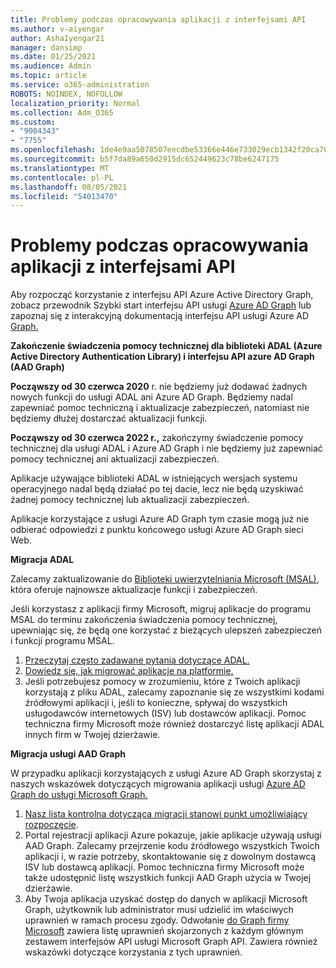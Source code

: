 ```yaml
---
title: Problemy podczas opracowywania aplikacji z interfejsami API
ms.author: v-aiyengar
author: AshaIyengar21
manager: dansimp
ms.date: 01/25/2021
ms.audience: Admin
ms.topic: article
ms.service: o365-administration
ROBOTS: NOINDEX, NOFOLLOW
localization_priority: Normal
ms.collection: Adm_O365
ms.custom:
- "9004343"
- "7755"
ms.openlocfilehash: 1de4e9aa5078507eecdbe53366e446e733029ecb1342f20ca701fa7f95a06fa9
ms.sourcegitcommit: b5f7da89a650d2915dc652449623c78be6247175
ms.translationtype: MT
ms.contentlocale: pl-PL
ms.lasthandoff: 08/05/2021
ms.locfileid: "54013470"
---
```

# <a name="issues-developing-applications-with-apis"></a>Problemy podczas opracowywania aplikacji z interfejsami API

Aby rozpocząć korzystanie z interfejsu API Azure Active Directory Graph, zobacz przewodnik Szybki start interfejsu API usługi [Azure AD Graph](https://docs.microsoft.com/azure/active-directory/develop/microsoft-graph-intro) lub zapoznaj się z interakcyjną dokumentacją interfejsu API usługi Azure AD [Graph.](https://docs.microsoft.com/previous-versions/azure/ad/graph/api/api-catalog)

**Zakończenie świadczenia pomocy technicznej dla biblioteki ADAL (Azure Active Directory Authentication Library) i interfejsu API azure AD Graph (AAD Graph)**

**Począwszy od 30 czerwca 2020** r. nie będziemy już dodawać żadnych nowych funkcji do usługi ADAL ani Azure AD Graph. Będziemy nadal zapewniać pomoc techniczną i aktualizacje zabezpieczeń, natomiast nie będziemy dłużej dostarczać aktualizacji funkcji.

**Począwszy od 30 czerwca 2022 r.,** zakończymy świadczenie pomocy technicznej dla usługi ADAL i Azure AD Graph i nie będziemy już zapewniać pomocy technicznej ani aktualizacji zabezpieczeń.

Aplikacje używające biblioteki ADAL w istniejących wersjach systemu operacyjnego nadal będą działać po tej dacie, lecz nie będą uzyskiwać żadnej pomocy technicznej lub aktualizacji zabezpieczeń.

Aplikacje korzystające z usługi Azure AD Graph tym czasie mogą już nie odbierać odpowiedzi z punktu końcowego usługi Azure AD Graph sieci Web.

**Migracja ADAL**

Zalecamy zaktualizowanie do [Biblioteki uwierzytelniania Microsoft (MSAL)](https://docs.microsoft.com/azure/active-directory/develop/v2-overview), która oferuje najnowsze aktualizacje funkcji i zabezpieczeń.

Jeśli korzystasz z aplikacji firmy Microsoft, migruj aplikacje do programu MSAL do terminu zakończenia świadczenia pomocy technicznej, upewniając się, że będą one korzystać z bieżących ulepszeń zabezpieczeń i funkcji programu MSAL.

1. [Przeczytaj często zadawane pytania dotyczące ADAL.](https://docs.microsoft.com/azure/active-directory/develop/msal-migration#frequently-asked-questions-faq)
1. [Dowiedz się, jak migrować aplikacje na platformie.](https://docs.microsoft.com/azure/active-directory/develop/msal-migration#frequently-asked-questions-faq)
1. Jeśli potrzebujesz pomocy w zrozumieniu, które z Twoich aplikacji korzystają z pliku ADAL, zalecamy zapoznanie się ze wszystkimi kodami źródłowymi aplikacji i, jeśli to konieczne, spływaj do wszystkich usługodawców internetowych (ISV) lub dostawców aplikacji. Pomoc techniczna firmy Microsoft może również dostarczyć listę aplikacji ADAL innych firm w Twojej dzierżawie.

**Migracja usługi AAD Graph**

W przypadku aplikacji korzystających z usługi Azure AD Graph skorzystaj z naszych wskazówek dotyczących migrowania aplikacji usługi [Azure AD Graph do usługi Microsoft Graph.](https://docs.microsoft.com/graph/migrate-azure-ad-graph-overview?view=graph-rest-1.0&preserve-view=true)

1. [Nasz lista kontrolna dotycząca migracji stanowi punkt umożliwiający rozpoczęcie](https://docs.microsoft.com/graph/migrate-azure-ad-graph-planning-checklist). 
1. Portal rejestracji aplikacji Azure pokazuje, jakie aplikacje używają usługi AAD Graph. Zalecamy przejrzenie kodu źródłowego wszystkich Twoich aplikacji i, w razie potrzeby, skontaktowanie się z dowolnym dostawcą ISV lub dostawcą aplikacji. Pomoc techniczna firmy Microsoft może także udostępnić listę wszystkich funkcji AAD Graph użycia w Twojej dzierżawie.
1. Aby Twoja aplikacja uzyskać dostęp do danych w aplikacji Microsoft Graph, użytkownik lub administrator musi udzielić im właściwych uprawnień w ramach procesu zgody. Odwołanie [do Graph firmy Microsoft](https://docs.microsoft.com/graph/permissions-reference?context=graph%2Fapi%2Fbeta&view=graph-rest-beta&preserve-view=true) zawiera listę uprawnień skojarzonych z każdym głównym zestawem interfejsów API usługi Microsoft Graph API. Zawiera również wskazówki dotyczące korzystania z tych uprawnień.
